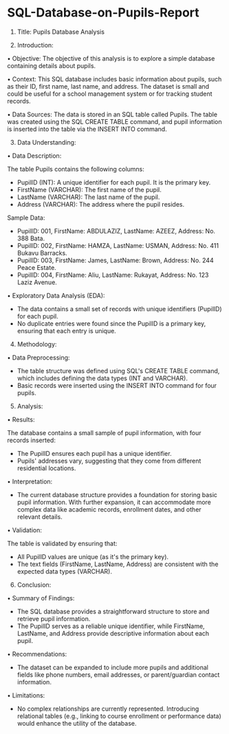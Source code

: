 # SQL-Database-on-Pupils-Report

1. Title: Pupils Database Analysis

2. Introduction:

•	Objective: The objective of this analysis is to explore a simple database containing details about pupils. 

•	Context: This SQL database includes basic information about pupils, such as their ID, first name, last name, and address. The dataset is small and could be useful for a school management system or for tracking student records.

•	Data Sources: The data is stored in an SQL table called Pupils. The table was created using the SQL CREATE TABLE command, and pupil information is inserted into the table via the INSERT INTO command.

3. Data Understanding:

•	Data Description:

The table Pupils contains the following columns:

-	PupilID (INT): A unique identifier for each pupil. It is the primary key.
-	FirstName (VARCHAR): The first name of the pupil.
-	LastName (VARCHAR): The last name of the pupil.
-	Address (VARCHAR): The address where the pupil resides.

Sample Data: 

-	PupilID: 001, FirstName: ABDULAZIZ, LastName: AZEEZ, Address: No. 388 Bata.
-	PupilID: 002, FirstName: HAMZA, LastName: USMAN, Address: No. 411 Bukavu Barracks.
-	PupilID: 003, FirstName: James, LastName: Brown, Address: No. 244 Peace Estate.
-	PupilID: 004, FirstName: Aliu, LastName: Rukayat, Address: No. 123 Laziz Avenue.

•	Exploratory Data Analysis (EDA):

-	The data contains a small set of records with unique identifiers (PupilID) for each pupil.
-	No duplicate entries were found since the PupilID is a primary key, ensuring that each entry is unique.

4. Methodology:

•	Data Preprocessing:

-	The table structure was defined using SQL's CREATE TABLE command, which includes defining the data types (INT and VARCHAR).
-	Basic records were inserted using the INSERT INTO command for four pupils.

5. Analysis:
   
•	Results:

The database contains a small sample of pupil information, with four records inserted:
-	The PupilID ensures each pupil has a unique identifier.
-	Pupils' addresses vary, suggesting that they come from different residential locations.

•	Interpretation:

-	The current database structure provides a foundation for storing basic pupil information. With further expansion, it can accommodate more complex data like academic records, enrollment dates, and other relevant details.

•	Validation:

The table is validated by ensuring that:

-	All PupilID values are unique (as it's the primary key).
-	The text fields (FirstName, LastName, Address) are consistent with the expected data types (VARCHAR).

6. Conclusion:

•	Summary of Findings:

-	The SQL database provides a straightforward structure to store and retrieve pupil information.
-	The PupilID serves as a reliable unique identifier, while FirstName, LastName, and Address provide descriptive information about each pupil.

•	Recommendations:

-	The dataset can be expanded to include more pupils and additional fields like phone numbers, email addresses, or parent/guardian contact information.

•	Limitations:

-	No complex relationships are currently represented. Introducing relational tables (e.g., linking to course enrollment or performance data) would enhance the utility of the database.

